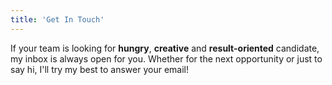 ```yaml
---
title: 'Get In Touch'
---
```


If your team is looking for <b>hungry</b>, <b>creative</b> and <b>result-oriented</b> candidate, my inbox is always open for you. Whether for the next opportunity or just to say hi, I'll try my best to answer your email!
